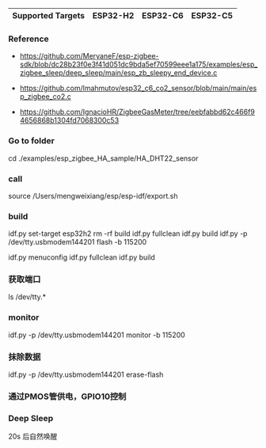 | Supported Targets | ESP32-H2 | ESP32-C6 | ESP32-C5 |
| ----------------- | -------- | -------- | -------- |

### Reference
- https://github.com/MeryaneF/esp-zigbee-sdk/blob/dc28b23f0e3f41d051dc9bda5ef70599eee1a175/examples/esp_zigbee_sleep/deep_sleep/main/esp_zb_sleepy_end_device.c

- https://github.com/lmahmutov/esp32_c6_co2_sensor/blob/main/main/esp_zigbee_co2.c

- https://github.com/IgnacioHR/ZigbeeGasMeter/tree/eebfabbd62c466f94656868b1304fd7068300c53

### Go to folder
cd ./examples/esp_zigbee_HA_sample/HA_DHT22_sensor


### call
source /Users/mengweixiang/esp/esp-idf/export.sh

### build
idf.py set-target esp32h2
rm -rf build 
idf.py fullclean
idf.py build
idf.py -p /dev/tty.usbmodem144201 flash -b 115200



idf.py menuconfig
idf.py fullclean
idf.py build


### 获取端口
ls /dev/tty.*

### monitor
idf.py -p /dev/tty.usbmodem144201 monitor -b 115200


### 抹除数据
idf.py -p  /dev/tty.usbmodem144201  erase-flash


### 通过PMOS管供电，GPIO10控制


### Deep Sleep
20s 后自然唤醒

